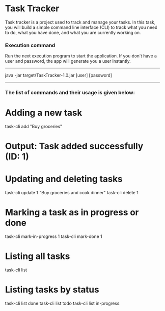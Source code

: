 <h1>Task Tracker</h1>

Task tracker is a project used to track and manage your tasks. In this task, you will build a simple command line interface (CLI) to track what you need to do, what you have done, and what you are currently working on. 


<h3>
  Execution command
</h3>

Run the next execution program to start the application.
If you don't have a user and password, the app will generate you a user instantly.

***
  java -jar target/TaskTracker-1.0.jar [user] [password]
***


<h3>
  The list of commands and their usage is given below:
</h3>

# Adding a new task
task-cli add "Buy groceries"
# Output: Task added successfully (ID: 1)

# Updating and deleting tasks
task-cli update 1 "Buy groceries and cook dinner"
task-cli delete 1

# Marking a task as in progress or done
task-cli mark-in-progress 1
task-cli mark-done 1

# Listing all tasks
task-cli list

# Listing tasks by status
task-cli list done
task-cli list todo
task-cli list in-progress
